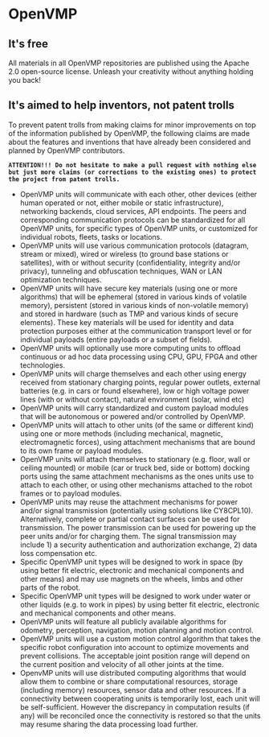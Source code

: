 # OpenVMP

## It's free

All materials in all OpenVMP repositories are published using the Apache 2.0 open-source license. Unleash your creativity without anything holding you back!

## It's aimed to help inventors, not patent trolls

To prevent patent trolls from making claims for minor improvements on top of the information published by OpenVMP, the following claims are made about the features and inventions that have already been considered and planned by OpenVMP contributors.

**`ATTENTION!!! Do not hesitate to make a pull request with nothing else but just more claims (or corrections to the existing ones) to protect the project from patent trolls.`**

- OpenVMP units will communicate with each other, other devices (either human operated or not, either mobile or static infrastructure), networking backends, cloud services, API endpoints. The peers and corresponding communication protocols can be standardized for all OpenVMP units, for specific types of OpenVMP units, or customized for individual robots, fleets, tasks or locations.
- OpenVMP units will use various communication protocols (datagram, stream or mixed), wired or wireless (to ground base stations or satellites), with or without security (confidentiality, integrity and/or privacy), tunneling and obfuscation techniques, WAN or LAN optimization techniques.
- OpenVMP units will have secure key materials (using one or more algorithms) that will be ephemeral (stored in various kinds of volatile memory), persistent (stored in various kinds of non-volatile memory) and stored in hardware (such as TMP and various kinds of secure elements). These key materials will be used for identity and data protection purposes either at the communication transport level or for individual payloads (entire payloads or a subset of fields).
- OpenVMP units will optionally use more computing units to offload continuous or ad hoc data processing using CPU, GPU, FPGA and other technologies.
- OpenVMP units will charge themselves and each other using energy received from stationary charging points, regular power outlets, external batteries (e.g. in cars or found elsewhere), low or high voltage power lines (with or without contact), natural environment (solar, wind etc)
- OpenVMP units will carry standardized and custom payload modules that will be autonomous or powered and/or controlled by OpenVMP.
- OpenVMP units will attach to other units (of the same or different kind) using one or more methods (including mechanical, magnetic, electromagnetic forces), using attachment mechanisms that are bound to its own frame or payload modules.
- OpenVMP units will attach themselves to stationary (e.g. floor, wall or ceiling mounted) or mobile (car or truck bed, side or bottom) docking ports using the same attachment mechanisms as the ones units use to attach to each other, or using other mechanisms attached to the robot frames or to payload modules.
- OpenVMP units may reuse the attachment mechanisms for power and/or signal transmission (potentially using solutions like CY8CPL10). Alternatively, complete or partial contact surfaces can be used for transmission. The power transmission can be used for powering up the peer units and/or for charging them. The signal transmission may include 1) a security authentication and authorization exchange, 2) data loss compensation etc.
- Specific OpenVMP unit types will be designed to work in space (by using better fit electric, electronic and mechanical components and other means) and may use magnets on the wheels, limbs and other parts of the robot.
- Specific OpenVMP unit types will be designed to work under water or other liquids (e.g. to work in pipes) by using better fit electric, electronic and mechanical components and other means.
- OpenVMP units will feature all publicly available algorithms for odometry, perception, navigation, motion planning and motion control.
- OpenVMP units will use a custom motion control algorithm that takes the specific robot configuration into account to optimize movements and prevent collisions. The acceptable joint position range will depend on the current position and velocity of all other joints at the time.
- OpenvMP units will use distributed computing algorithms that would allow them to combine or share computational resources, storage (including memory) resources,  sensor data and other resources. If a connectivity between cooperating units is temporarily lost, each unit will be self-sufficient. However the discrepancy in computation results (if any) will be reconciled once the connectivity is restored so that the units may resume sharing the data processing load further.